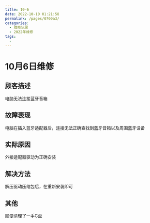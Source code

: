 ```yaml
---
title: 10-6
date: 2022-10-10 01:21:58
permalink: /pages/0700a3/
categories:
  - 维修记录
  - 2022年维修
tags:
  - 
---
```

# 10月6日维修

## 顾客描述

电脑无法连接蓝牙音箱

## 故障表现

电脑在插入蓝牙适配器后，连接无法正确查找到蓝牙音箱以及周围蓝牙设备

## 实际原因

外接适配器驱动为正确安装

## 解决方法

解压驱动压缩包后，在重新安装即可

## 其他

顺便清理了一手C盘